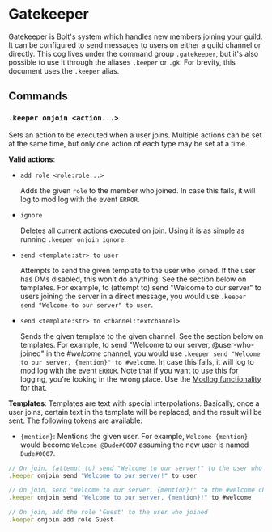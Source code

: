 # Gatekeeper
Gatekeeper is Bolt's system which handles new members joining your guild.
It can be configured to send messages to users on either a guild channel or directly.
This cog lives under the command group `.gatekeeper`, but it's also possible to use it through the aliases `.keeper` or `.gk`.
For brevity, this document uses the `.keeper` alias.


## Commands
### `.keeper onjoin <action...>`
Sets an action to be executed when a user joins.
Multiple actions can be set at the same time, but only one action of each type may be set at a time.

**Valid actions**:
- `add role <role:role...>`

  Adds the given `role` to the member who joined.
  In case this fails, it will log to mod log with the event `ERROR`.

- `ignore`

  Deletes all current actions executed on join.
  Using it is as simple as running `.keeper onjoin ignore`.

- `send <template:str> to user`

  Attempts to send the given template to the user who joined.
  If the user has DMs disabled, this won't do anything.
  See the section below on templates.
  For example, to (attempt to) send "Welcome to our server" to users joining the server in a direct message, you would use `.keeper send "Welcome to our server" to user`.

- `send <template:str> to <channel:textchannel>`

  Sends the given template to the given channel.
  See the section below on templates.
  For example, to send "Welcome to our server, @user-who-joined" in the *#welcome* channel, you would use `.keeper send "Welcome to our server, {mention}" to #welcome`.
  In case this fails, it will log to mod log with the event `ERROR`.
  Note that if you want to use this for logging, you're looking in the wrong place.
  Use the [Modlog functionality](cogs/modlog) for that.

**Templates**:
Templates are text with special interpolations.
Basically, once a user joins, certain text in the template will be replaced, and the result will be sent.
The following tokens are available:
- `{mention}`: Mentions the given user. For example, `Welcome {mention}` would become `Welcome @Dude#0007` assuming the new user is named `Dude#0007`.

```js
// On join, (attempt to) send "Welcome to our server!" to the user who joined
.keeper onjoin send "Welcome to our server!" to user

// On join, send "Welcome to our server, {mention}!" to the #welcome channel
.keeper onjoin send "Welcome to our server, {mention}!" to #welcome

// On join, add the role 'Guest' to the user who joined
.keeper onjoin add role Guest
```
